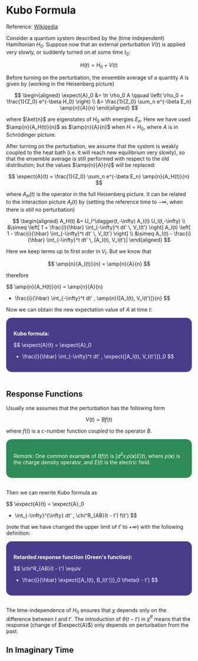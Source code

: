 <style>
    .katex {
        font-size: 1.1em;
    }
    .remark {
        border-radius: 15px;
        padding: 20px;
        background-color: SeaGreen;
        color: White;
    }
    .result {
        border-radius: 15px;
        padding: 20px;
        background-color: DarkSlateBlue;
        color: White;
    }
</style>

# Kubo Formula

Reference: [Wikipedia](https://en.wikipedia.org/wiki/Kubo_formula)

Consider a quantum system described by the (time independent) Hamiltonian $H_0$. Suppose now that an external perturbation $V(t)$ is applied very slowly, or suddenly turned on at some time $t_0$:

$$
H(t) = H_0 + V(t)
$$ 

Before turning on the perturbation, the ensemble average of a quantity $A$ is given by (working in the Heisenberg picture)

$$
\begin{aligned}
    \expect{A}_0 &= \tr \rho_0 A 
    \qquad \left(
        \rho_0 = \frac{1}{Z_0} e^{-\beta H_0}
    \right)
    \\
    &= \frac{1}{Z_0} \sum_n e^{-\beta E_n}
    \amp{n}{A}{n}
\end{aligned}
$$

where $\ket{n}$ are eigenstates of $H_0$ with energies $E_n$. Here we have used $\amp{n}{A_H(t)}{n}$ as $\amp{n}{A}{n}$ when $H = H_0$, where $A$ is in Schrödinger picture. 

After turning on the perturbation, we assume that the system is weakly coupled to the heat bath (i.e. it will reach new equilibrium very slowly), so that the ensemble average is still performed with respect to the old distribution; but the values $\amp{n}{A}{n}$ will be replaced:

$$
\expect{A}(t) = \frac{1}{Z_0} 
\sum_n e^{-\beta E_n} \amp{n}{A_H(t)}{n}
$$

where $A_H(t)$ is the operator in the full Heisenberg picture. It can be related to the interaction picture $A_I(t)$ by (setting the reference time to $-\infty$, when there is still no perturbation)

$$
\begin{aligned}
    A_H(t) &= U_I^\dagger(t,-\infty) A_I(t) U_I(t,-\infty)
    \\
    &\simeq \left[
        1 + \frac{i}{\hbar} 
        \int_{-\infty}^t dt' \, V_I(t')
    \right] A_I(t) \left[
        1 - \frac{i}{\hbar} 
        \int_{-\infty}^t dt' \, V_I(t')
    \right]
    \\
    &\simeq A_I(t) - \frac{i}{\hbar} 
    \int_{-\infty}^t dt' \, [A_I(t), V_I(t')]
\end{aligned}
$$

Here we keep terms up to first order in $V_I$. But we know that

$$
\amp{n}{A_I(t)}{n} = \amp{n}{A}{n}
$$

therefore

$$
\amp{n}{A_H(t)}{n}
= \amp{n}{A}{n}
- \frac{i}{\hbar} \int_{-\infty}^t dt' \, 
\amp{n}{[A_I(t), V_I(t')]}{n}
$$

Now we can obtain the new expectation value of $A$ at time $t$:

<div class="result">

**Kubo formula:**

$$
\expect{A}(t) = \expect{A}_0
- \frac{i}{\hbar} \int_{-\infty}^t dt' \, 
\expect{[A_I(t), V_I(t')]}_0
$$

</div><br>

## Response Functions

Usually one assumes that the perturbation has the following form

$$
V(t) = B f(t)
$$

where $f(t)$ is a *c*-number function *coupled* to the operator $B$. 

<div class="remark">

*Remark*: One common example of $B f(t)$ is $\int d^3x \, \rho(\mathbf{x}) E(t)$, where $\rho(\mathbf{x})$ is the charge density operator, and $E(t)$ is the electric field. 

</div><br>

Then we can rewrite Kubo formula as

$$
\expect{A}(t) = \expect{A}_0
- \int_{-\infty}^{\infty} dt' \, 
\chi^R_{AB}(t - t') f(t')
$$

(note that we have changed the upper limit of $t'$ to $+\infty$) with the following definition:

<div class="result">

**Retarded response function (Green's function):**

$$
\chi^R_{AB}(t - t') \equiv
- \frac{i}{\hbar} 
\expect{[A_I(t), B_I(t')]}_0 \theta(t - t')
$$

</div><br>

The time-independence of $H_0$ ensures that $\chi$ depends only on the difference between $t$ and $t'$.  The introduction of $\theta(t - t')$ in $\chi^R$ means that the response (change of $\expect{A}$) only depends on perturbation from the past. 

## In Imaginary Time
